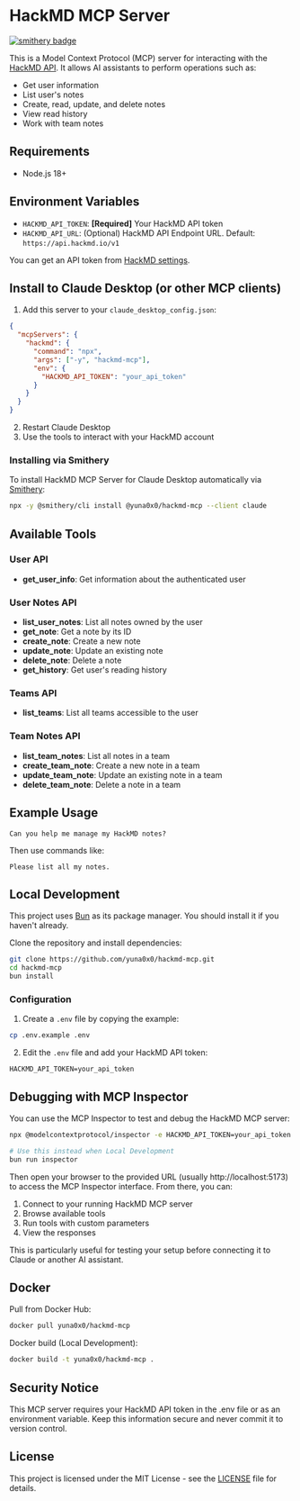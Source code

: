 # HackMD MCP Server
[![smithery badge](https://smithery.ai/badge/@yuna0x0/hackmd-mcp)](https://smithery.ai/server/@yuna0x0/hackmd-mcp)

This is a Model Context Protocol (MCP) server for interacting with the [HackMD API](https://hackmd.io/@hackmd-api/developer-portal). It allows AI assistants to perform operations such as:

- Get user information
- List user's notes
- Create, read, update, and delete notes
- View read history
- Work with team notes

## Requirements

- Node.js 18+

## Environment Variables

- `HACKMD_API_TOKEN`: **[Required]** Your HackMD API token
- `HACKMD_API_URL`: (Optional) HackMD API Endpoint URL. Default: `https://api.hackmd.io/v1`

You can get an API token from [HackMD settings](https://hackmd.io/settings#api).

## Install to Claude Desktop (or other MCP clients)

1. Add this server to your `claude_desktop_config.json`:

```json
{
  "mcpServers": {
    "hackmd": {
      "command": "npx",
      "args": ["-y", "hackmd-mcp"],
      "env": {
        "HACKMD_API_TOKEN": "your_api_token"
      }
    }
  }
}
```

2. Restart Claude Desktop
3. Use the tools to interact with your HackMD account

### Installing via Smithery

To install HackMD MCP Server for Claude Desktop automatically via [Smithery](https://smithery.ai/server/@yuna0x0/hackmd-mcp):

```bash
npx -y @smithery/cli install @yuna0x0/hackmd-mcp --client claude
```

## Available Tools

### User API
- **get_user_info**: Get information about the authenticated user

### User Notes API
- **list_user_notes**: List all notes owned by the user
- **get_note**: Get a note by its ID
- **create_note**: Create a new note
- **update_note**: Update an existing note
- **delete_note**: Delete a note
- **get_history**: Get user's reading history

### Teams API
- **list_teams**: List all teams accessible to the user

### Team Notes API
- **list_team_notes**: List all notes in a team
- **create_team_note**: Create a new note in a team
- **update_team_note**: Update an existing note in a team
- **delete_team_note**: Delete a note in a team

## Example Usage

```
Can you help me manage my HackMD notes?
```

Then use commands like:

```
Please list all my notes.
```

## Local Development

This project uses [Bun](https://bun.sh) as its package manager. You should install it if you haven't already.

Clone the repository and install dependencies:

```bash
git clone https://github.com/yuna0x0/hackmd-mcp.git
cd hackmd-mcp
bun install
```

### Configuration

1. Create a `.env` file by copying the example:
```bash
cp .env.example .env
```

2. Edit the `.env` file and add your HackMD API token:
```
HACKMD_API_TOKEN=your_api_token
```

## Debugging with MCP Inspector

You can use the MCP Inspector to test and debug the HackMD MCP server:

```bash
npx @modelcontextprotocol/inspector -e HACKMD_API_TOKEN=your_api_token npx hackmd-mcp

# Use this instead when Local Development
bun run inspector
```

Then open your browser to the provided URL (usually http://localhost:5173) to access the MCP Inspector interface. From there, you can:

1. Connect to your running HackMD MCP server
2. Browse available tools
3. Run tools with custom parameters
4. View the responses

This is particularly useful for testing your setup before connecting it to Claude or another AI assistant.

## Docker

Pull from Docker Hub:
```bash
docker pull yuna0x0/hackmd-mcp
```

Docker build (Local Development):
```bash
docker build -t yuna0x0/hackmd-mcp .
```

## Security Notice

This MCP server requires your HackMD API token in the .env file or as an environment variable. Keep this information secure and never commit it to version control.

## License

This project is licensed under the MIT License - see the [LICENSE](LICENSE) file for details.
